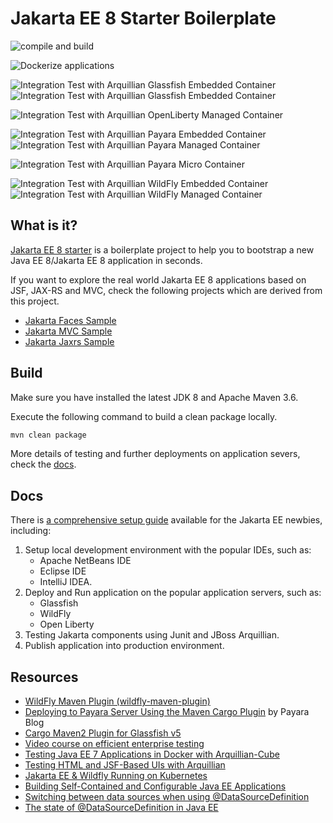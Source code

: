 #  Jakarta EE 8 Starter Boilerplate 

![compile and build](https://github.com/hantsy/jakartaee8-starter/workflows/build/badge.svg)

![Dockerize applications](https://github.com/hantsy/jakartaee8-starter/workflows/dockerize/badge.svg)

![Integration Test with Arquillian Glassfish Embedded Container](https://github.com/hantsy/jakartaee8-starter/workflows/it-with-arq-glassfish-embedded/badge.svg)
![Integration Test with Arquillian Glassfish Embedded Container](https://github.com/hantsy/jakartaee8-starter/workflows/it-with-arq-glassfish-managed/badge.svg)

![Integration Test with Arquillian OpenLiberty Managed Container](https://github.com/hantsy/jakartaee8-starter/workflows/it-with-arq-liberty-managed/badge.svg)

![Integration Test with Arquillian Payara Embedded Container](https://github.com/hantsy/jakartaee8-starter/workflows/it-with-arq-payara-embedded/badge.svg)
![Integration Test with Arquillian Payara Managed Container](https://github.com/hantsy/jakartaee8-starter/workflows/it-with-arq-payara-managed/badge.svg)

![Integration Test with Arquillian Payara Micro Container](https://github.com/hantsy/jakartaee8-starter/workflows/it-with-arq-payara-micro/badge.svg)

![Integration Test with Arquillian WildFly Embedded Container](https://github.com/hantsy/jakartaee8-starter/workflows/it-with-arq-wildfly-embedded/badge.svg)
![Integration Test with Arquillian WildFly Managed Container](https://github.com/hantsy/jakartaee8-starter/workflows/it-with-arq-wildfly-managed/badge.svg)


## What is it?

 [Jakarta EE 8 starter](https://github.com/hantsy/jakartaee8-starter) is a boilerplate project to help you to bootstrap a new  Java EE 8/Jakarta EE 8 application in seconds.

If you want to explore the real world Jakarta EE 8 applications based on JSF, JAX-RS and MVC, check the following projects which are derived from this project.

* [Jakarta Faces Sample](https://github.com/hantsy/jakartaee-faces-sample)
* [Jakarta MVC  Sample](https://github.com/hantsy/jakartaee-mvc-sample)
* [Jakarta Jaxrs  Sample](https://github.com/hantsy/jakartaee-jaxrs-sample)


## Build

Make sure you have installed the latest JDK 8 and Apache Maven 3.6.

Execute the following command to build a clean package locally.

```bash
mvn clean package
```
More details of testing and further deployments on application severs, check the [docs](https://hantsy.github.io/jakartaee8-starter-boilerplate/).

## Docs

There is  [a comprehensive setup guide](https://hantsy.github.io/jakartaee8-starter-boilerplate/) available for the Jakarta EE newbies, including:

1. Setup local development environment with the popular IDEs, such as:
   * Apache NetBeans IDE
   * Eclipse IDE
   * IntelliJ IDEA.
2. Deploy and Run application on the popular application servers, such as:
   * Glassfish
   * WildFly
   * Open Liberty
3. Testing Jakarta components using Junit and JBoss Arquillian.
4. Publish application into production environment.


## Resources 

* [WildFly Maven Plugin (wildfly-maven-plugin)](https://docs.jboss.org/wildfly/plugins/maven/latest/index.html)
* [Deploying to Payara Server Using the Maven Cargo Plugin](https://blog.payara.fish/deploying-to-payara-server-using-the-maven-cargo-plugin)  by Payara Blog
* [Cargo Maven2 Plugin for Glassfish v5](https://codehaus-cargo.github.io/cargo/GlassFish+5.x.html)
* [Video course on efficient enterprise testing](https://blog.sebastian-daschner.com/entries/efficient-testing-video-course)
* [Testing Java EE 7 Applications in Docker with Arquillian-Cube](https://blogs.oracle.com/developers/testing-java-ee-7-applications-in-docker-with-arquillian-cube)
* [Testing HTML and JSF-Based UIs with Arquillian](https://blogs.oracle.com/javamagazine/testing-html-and-jsf-based-uis-with-arquillian)
* [Jakarta EE & Wildfly Running on Kubernetes](https://dzone.com/articles/jakarta-ee-amp-wildfly-running-on-kubernetes#)
* [Building Self-Contained and Configurable Java EE Applications](http://dplatz.de/blog/2018/self-contained-jee-app.html)
* [Switching between data sources when using @DataSourceDefinition](http://jdevelopment.nl/switching-data-sources-datasourcedefinition/)
* [The state of @DataSourceDefinition in Java EE](https://henk53.wordpress.com/2012/06/30/the-state-of-datasourcedefinition-in-java-ee/)
